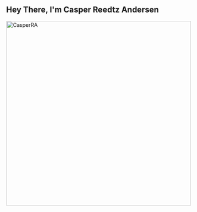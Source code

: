 ## Hey There, I'm Casper Reedtz Andersen
<p><img align="center" width="496px" src="https://github-readme-stats.vercel.app/api/top-langs?username=CasperRA&show_icons=true&locale=en&layout=compact&theme=radical" alt="CasperRA" /></p>
